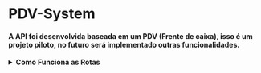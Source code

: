 # PDV-System

#### A API foi desenvolvida baseada em um PDV (Frente de caixa), isso é um projeto piloto, no futuro será implementado outras funcionalidades.

<details>
<summary><b>Como Funciona as Rotas</b></summary>

**Para o código funcionar você precisa adicionar uma senha entre '' da sua escolha no `.env`**

<img src="./src/assets/env_jwt.png"/>

1. Route **`GET` "listCategories"** - _Bearer Token required_

   - Add domain and API path:
     ```bash
     http://localhost:3000/categorie
     ```

   <div><img src="./src/Assets/Categories/list_categories.png"/></div>

   - Example answer:
   <div><img src="./src/Assets/Categories/res_list_categorie.png"/></div>

2. Route **`POST` "registerUser"** - _Body request required_

   - Add the domain and the API path:
     ```bash
     http://localhost:3000/user
     ```

   <div><img src="./src/Assets/Users/register_user.png"/></div>

3. Route **`POST` "login"** _Body request required_

   - Add the domain and the API path:
     ```bash
     http://localhost:3000/login
     ```
   - Add the user data to the body:
   <div><img src="./src/assets/route_login.png"/></div>

   - Example answer:
   <div><img src="./src/assets/res_route_login.png"/></div>

   **Important: Use the token generated in the response to carry out the other route tests!**

4. Route **`GET` "detailUserProfile"** - _Bearer Token required_

   - Add the domain and the API path:
     ```bash
     http://localhost:3000/user
     ```

   <div><img src="./src/Assets/Users/detail_user.png"/></div>

   - Example answer:

5. Route **`PUT` "editUser"** - _Bearer Token required_

   - Add domain and API path:
     ```bash
     http://localhost:3000/user
     ```

   <div><img src="./src/Assets/Users/edit_user.png"/></div>

6. Route **`POST` "registerProduct"** - _Bearer Token required_

   - Add domain and API path:
     ```bash
     http://localhost:3000/product
     ```

   <div><img src="./src/Assets/Products/register_product.png"/></div>

7. Route **`PUT` "editProductData"** - _Bearer Token required_

   - Add domain and API path:
     ```bash
     http://localhost:3000/product/1
     ```

   <div><img src="./src/Assets/Products/edit_product.png"/></div>

8. Route **`GET` "listProduct"** - _Bearer Token required_

   - Add domain and API path:
     ```bash
     http://localhost:3000/product
     ```

   <div><img src="./src/Assets/Products/list_product.png"/></div>

9. Route **`GET` "porductDetail"** - _Bearer Token required_

   - Add domain and API path:
     ```bash
     http://localhost:3000/product/1
     ```

   <div><img src="./src/Assets/Products/product_detail.png"/></div>

10. Route **`DEL` "deleteProduct"** - _Bearer Toke required_

    - Add domain and API path:
      ```bash
      http://localhost:3000/product/1
      ```

    <div><img src="./src/Assets/Products/delete_product.png"/></div>

11. Route **`POST` "file"** - _Bearer Toke required_

    - Add domain and API path:
      ```bash
      http://localhost:3000/upload
      ```
    - Click on "Body" and select "Multipart" to add your image.
    <div><img src="./src/Assets/Upload/upload.png"/></div>

12. Route **`POST` "registerClient"** - _Bearer Toke required_

    - Add domain and API path:
      ```bash
      http://localhost:3000/client
      ```

    <div><img src="./src/Assets/Clients/register_client.png"/></div>

13. Route **`PUT` "editClientData"** - _Bearer Toke required_

    - Add domain and API path:
      ```bash
      http://localhost:3000/client/1
      ```

    <div><img src="./src/Assets/Clients/edit_client.png"/></div>

14. Route **`GET` "listClient"** - _Bearer Toke required_

    - Add domain and API path:
      ```bash
      http://localhost:3000/client
      ```

    <div><img src="./src/Assets/Clients/list_client.png"/></div>

    - Example answer:
    <div><img src="./src/Assets/Clients/res_list_client.png"/></div>

15. Route **`GET` "detailClient"** - _Bearer Toke required_

    - Add domain and API path:
      ```bash
      http://localhost:3000/client/1
      ```

    <div><img src="./src/Assets/Clients/detail_client.png"/></div>

    - Example answer:
    <div><img src="./src/Assets/Clients/res_detail_client.png"/></div>

16. Route **`POST` "registerOrder"** - _Bearer Toke required_

    - Add domain and API path:
      ```bash
      http://localhost:3000/order
      ```

    <div><img src="./src/Assets/Orders/register_order.png"/></div>

17. Route **`GET` "listOrder"** - _Bearer Toke required_

    - Add domain and API path:
      ```bash
      http://localhost:3000/order
      ```

    <div><img src="./src/Assets/Orders/list_order.png"/></div>

    - Example answer:
    <div><img src="./src/Assets/Orders/res_list_order.png"/></div>

</details>
